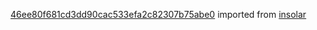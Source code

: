 [46ee80f681cd3dd90cac533efa2c82307b75abe0](https://github.com/insolar/insolar/commit/46ee80f681cd3dd90cac533efa2c82307b75abe0) imported from [insolar](https://github.com/insolar/insolar)

